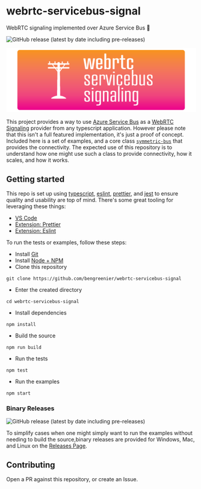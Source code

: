 # webrtc-servicebus-signal

WebRTC signaling implemented over Azure Service Bus 📶

![GitHub release (latest by date including pre-releases)](https://img.shields.io/github/v/release/bengreenier/webrtc-servicebus-signal?include_prereleases)

![project logo](./.github/logo.png)

This project provides a way to use [Azure Service Bus](https://azure.microsoft.com/en-us/services/service-bus/) as a [WebRTC Signaling](https://www.onsip.com/voip-resources/voip-fundamentals/webrtc-signaling) provider from any typescript application. However please note that this isn't a full featured implementation, it's just a proof of concept. Included here is a set of examples, and a core class [`symmetric-bus`](./src/lib/symmetric-bus.ts) that provides the connectivity. The expected use of this repository is to understand how one might use such a class to provide connectivity, how it scales, and how it works.

## Getting started

This repo is set up using [typescript](http://www.typescriptlang.org/), [eslint](https://eslint.org/), [prettier](https://prettier.io/), and [jest](https://jestjs.io/) to ensure quality and usability are top of mind. There's some great tooling for leveraging these things:

- [VS Code](https://code.visualstudio.com/)
- [Extension: Prettier](https://marketplace.visualstudio.com/items?itemName=esbenp.prettier-vscode)
- [Extension: Eslint](https://marketplace.visualstudio.com/items?itemName=dbaeumer.vscode-eslint)

To run the tests or examples, follow these steps:

- Install [Git](https://git-scm.com/)
- Install [Node + NPM](https://nodejs.org/en/)
- Clone this repository

```
git clone https://github.com/bengreenier/webrtc-servicebus-signal
```

- Enter the created directory

```
cd webrtc-servicebus-signal
```

- Install dependencies

```
npm install
```

- Build the source

```
npm run build
```

- Run the tests

```
npm test
```

- Run the examples

```
npm start
```

### Binary Releases

![GitHub release (latest by date including pre-releases)](https://img.shields.io/github/v/release/bengreenier/webrtc-servicebus-signal?include_prereleases)

To simplify cases when one might simply want to run the examples without needing to build the source,binary releases are provided for Windows, Mac, and Linux on the [Releases Page](https://github.com/bengreenier/webrtc-servicebus-signal/releases/latest).

## Contributing

Open a PR against this repository, or create an Issue.
